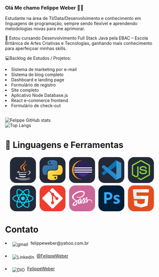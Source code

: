 ### Olá Me chamo Felippe Weber 👨‍🎓

<p>Estudante na área de TI/Data/Desenvolvimento e conhecimento em linguagens de programação, sempre sendo flexível e aprendendo metodologias novas para me aprimorar.

📖 Estou cursando Desenvolvimento Full Stack Java pela EBAC – Escola Britânica de Artes Criativas e Tecnologias, ganhando mais conhecimento para aperfeiçoar minhas skills.

💻Backlog de Estudos / Projetos:

<li>Sistema de marketing por e-mail</li>
<li>Sistema de blog completo</li>
<li>Dashboard e landing page</li>
<li>Formulário de registro</li>
<li>Site completo</li>
<li>Aplicativo Node Database.js</li>
<li>React e-commerce frontend</li>
<li>Formulário de check-out</li><br>
</p>

![Felippe GitHub stats](https://github-readme-stats.vercel.app/api?username=PgDown&show_icons=true&theme=dracula)
<br>
![Top Langs](https://github-readme-stats-git-masterrstaa-rickstaa.vercel.app/api/top-langs/?username=PgDown&layout=compact&bg_color=000&border_color=30A3DC&title_color=E94D5F&text_color=FFF)<br>


# 🧰 Linguagens e Ferramentas
<p align="center">
<img src="https://github.com/tandpfun/skill-icons/raw/main/icons/Java-Dark.svg" alt="Java" width="85" height="85" style="vertical-align:top; margin:4px">
<img src="https://github.com/tandpfun/skill-icons/raw/main/icons/Python-Dark.svg" alt="python" width="85" height="85" style="vertical-align:top; margin:4px">
<img src="https://github.com/tandpfun/skill-icons/raw/main/icons/Eclipse-Dark.svg" alt="Eclipse" width="85" height="85" style="vertical-align:top; margin:4px">
<img src="https://github.com/tandpfun/skill-icons/raw/main/icons/VSCode-Dark.svg" alt="VSCode" width="85" height="85" style="vertical-align:top; margin:4px">
<img src="https://github.com/tandpfun/skill-icons/raw/main/icons/NodeJS-Dark.svg" alt="Nodejs" width="85" height="85" style="vertical-align:top; margin:4px">
<img src="https://github.com/tandpfun/skill-icons/raw/main/icons/React-Dark.svg" alt="React" width="85" height="85" style="vertical-align:top; margin:4px">
<img src="https://github.com/tandpfun/skill-icons/raw/main/icons/Git.svg" alt="Git" width="85" height="85" style="vertical-align:top; margin:4px">
<img src="https://github.com/tandpfun/skill-icons/raw/main/icons/Sass.svg" alt="Sass" width="85" height="85" style="vertical-align:top; margin:4px">
<img src="https://github.com/tandpfun/skill-icons/raw/main/icons/Photoshop.svg" alt="Photoshop" width="85" height="85" style="vertical-align:top; margin:4px">
<img src="https://github.com/tandpfun/skill-icons/raw/main/icons/HTML.svg" alt="HTML5" width="85" height="85" style="vertical-align:top; margin:4px">  

<h1>Contato</h1>

<li><img src="https://img.shields.io/badge/Gmail-D14836?style=for-the-badge&logo=gmail&logoColor=white" alt="gmail" style="vertical-align:top; margin:4px" alt="gmail"> felippeweber@yahoo.com.br</li><br>
<li><img src="https://www.melissasetubal.com.br/wp-content/uploads/2020/12/LinkedIn-logo.png" alt="Linkedin" width="83" height="28" style="vertical-align:top; margin:4px"> <a href="https://www.linkedin.com/in/desenvolvedor-fullstack/" target="_blank">@FelippeWeber</a></li><br>
<li><img src="https://hermes.dio.me/companies/a169bb67-5f72-4289-9778-fcea58dfa19a.png" alt="DIO" width="83" height="28" style="vertical-align:top; margin:4px"> <a href="https://www.dio.me/users/felippeweber" target="_blank">FelippeWeber</a></li><br>
